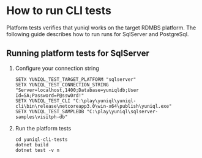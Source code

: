 ﻿
# How to run CLI tests

Platform tests verifies that yuniql works on the target RDMBS platform. The following guide describes how to run runs for SqlServer and PostgreSql.

## Running platform tests for SqlServer

1. Configure your connection string

	```console
	SETX YUNIQL_TEST_TARGET_PLATFORM "sqlserver"
	SETX YUNIQL_TEST_CONNECTION_STRING "Server=localhost,1400;Database=yuniqldb;User Id=SA;Password=P@ssw0rd!"
	SETX YUNIQL_TEST_CLI "C:\play\yuniql\yuniql-cli\bin\release\netcoreapp3.0\win-x64\publish\yuniql.exe"
	SETX YUNIQL_TEST_SAMPLEDB "C:\play\yuniql\sqlserver-samples\visitph-db"
	```

2. Run the platform tests
	
	```console
	cd yuniql-cli-tests
	dotnet build
	dotnet test -v n
	```

